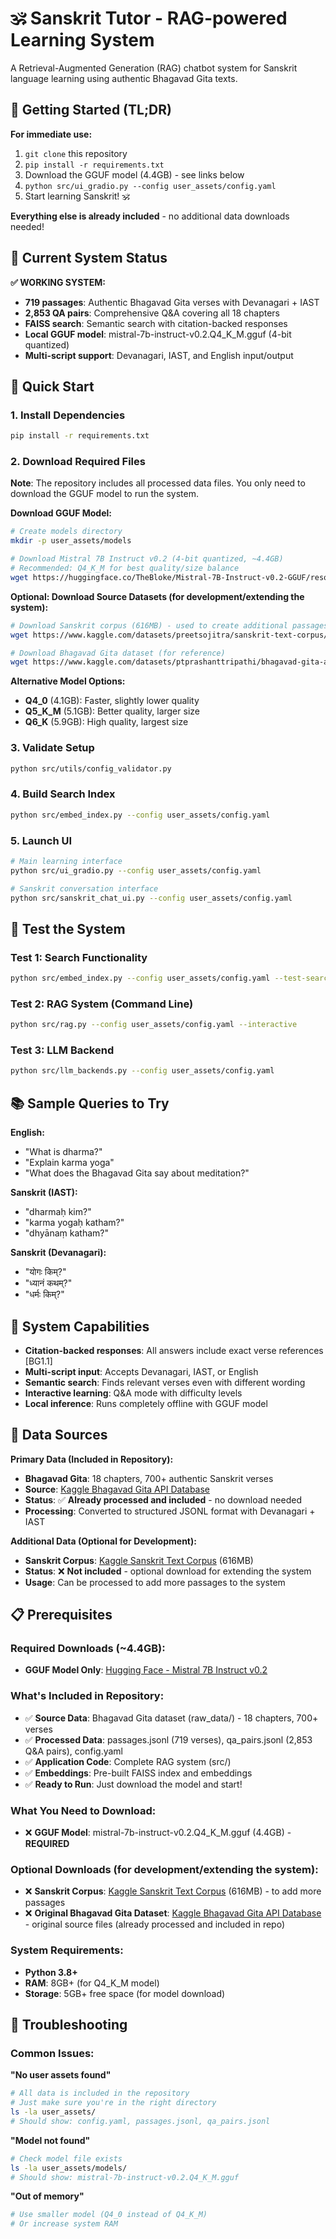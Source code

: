 # 🕉️ Sanskrit Tutor - RAG-powered Learning System

A Retrieval-Augmented Generation (RAG) chatbot system for Sanskrit language learning using authentic Bhagavad Gita texts.

## 🎯 Getting Started (TL;DR)

**For immediate use:**
1. `git clone` this repository
2. `pip install -r requirements.txt`
3. Download the GGUF model (4.4GB) - see links below
4. `python src/ui_gradio.py --config user_assets/config.yaml`
5. Start learning Sanskrit! 🕉️

**Everything else is already included** - no additional data downloads needed!

## 🌟 Current System Status

**✅ WORKING SYSTEM:**
- **719 passages**: Authentic Bhagavad Gita verses with Devanagari + IAST
- **2,853 QA pairs**: Comprehensive Q&A covering all 18 chapters
- **FAISS search**: Semantic search with citation-backed responses
- **Local GGUF model**: mistral-7b-instruct-v0.2.Q4_K_M.gguf (4-bit quantized)
- **Multi-script support**: Devanagari, IAST, and English input/output

## 🚀 Quick Start

### 1. Install Dependencies
```bash
pip install -r requirements.txt
```

### 2. Download Required Files

**Note**: The repository includes all processed data files. You only need to download the GGUF model to run the system.

**Download GGUF Model:**
```bash
# Create models directory
mkdir -p user_assets/models

# Download Mistral 7B Instruct v0.2 (4-bit quantized, ~4.4GB)
# Recommended: Q4_K_M for best quality/size balance
wget https://huggingface.co/TheBloke/Mistral-7B-Instruct-v0.2-GGUF/resolve/main/mistral-7b-instruct-v0.2.Q4_K_M.gguf -O user_assets/models/mistral-7b-instruct-v0.2.Q4_K_M.gguf
```

**Optional: Download Source Datasets (for development/extending the system):**
```bash
# Download Sanskrit corpus (616MB) - used to create additional passages
wget https://www.kaggle.com/datasets/preetsojitra/sanskrit-text-corpus/download -O sanskrit_corpus_kaggle/train.txt

# Download Bhagavad Gita dataset (for reference)
wget https://www.kaggle.com/datasets/ptprashanttripathi/bhagavad-gita-api-database/download -O bhagavad_gita_dataset.zip
```

**Alternative Model Options:**
- **Q4_0** (4.1GB): Faster, slightly lower quality
- **Q5_K_M** (5.1GB): Better quality, larger size
- **Q6_K** (5.9GB): High quality, largest size

### 3. Validate Setup
```bash
python src/utils/config_validator.py
```

### 4. Build Search Index
```bash
python src/embed_index.py --config user_assets/config.yaml
```

### 5. Launch UI
```bash
# Main learning interface
python src/ui_gradio.py --config user_assets/config.yaml

# Sanskrit conversation interface
python src/sanskrit_chat_ui.py --config user_assets/config.yaml
```

## 🧪 Test the System

### Test 1: Search Functionality
```bash
python src/embed_index.py --config user_assets/config.yaml --test-search "dharma"
```

### Test 2: RAG System (Command Line)
```bash
python src/rag.py --config user_assets/config.yaml --interactive
```

### Test 3: LLM Backend
```bash
python src/llm_backends.py --config user_assets/config.yaml
```

## 📚 Sample Queries to Try

**English:**
- "What is dharma?"
- "Explain karma yoga"
- "What does the Bhagavad Gita say about meditation?"

**Sanskrit (IAST):**
- "dharmaḥ kim?"
- "karma yogaḥ katham?"
- "dhyānaṃ katham?"

**Sanskrit (Devanagari):**
- "योगः किम्?"
- "ध्यानं कथम्?"
- "धर्मः किम्?"

## 🎯 System Capabilities

- **Citation-backed responses**: All answers include exact verse references [BG1.1]
- **Multi-script input**: Accepts Devanagari, IAST, or English
- **Semantic search**: Finds relevant verses even with different wording
- **Interactive learning**: Q&A mode with difficulty levels
- **Local inference**: Runs completely offline with GGUF model

## 📖 Data Sources

**Primary Data (Included in Repository):**
- **Bhagavad Gita**: 18 chapters, 700+ authentic Sanskrit verses
- **Source**: [Kaggle Bhagavad Gita API Database](https://www.kaggle.com/datasets/ptprashanttripathi/bhagavad-gita-api-database)
- **Status**: ✅ **Already processed and included** - no download needed
- **Processing**: Converted to structured JSONL format with Devanagari + IAST

**Additional Data (Optional for Development):**
- **Sanskrit Corpus**: [Kaggle Sanskrit Text Corpus](https://www.kaggle.com/datasets/preetsojitra/sanskrit-text-corpus) (616MB)
- **Status**: ❌ **Not included** - optional download for extending the system
- **Usage**: Can be processed to add more passages to the system

## 📋 Prerequisites

### Required Downloads (~4.4GB):
- **GGUF Model Only**: [Hugging Face - Mistral 7B Instruct v0.2](https://huggingface.co/TheBloke/Mistral-7B-Instruct-v0.2-GGUF)

### What's Included in Repository:
- ✅ **Source Data**: Bhagavad Gita dataset (raw_data/) - 18 chapters, 700+ verses
- ✅ **Processed Data**: passages.jsonl (719 verses), qa_pairs.jsonl (2,853 Q&A pairs), config.yaml
- ✅ **Application Code**: Complete RAG system (src/)
- ✅ **Embeddings**: Pre-built FAISS index and embeddings
- ✅ **Ready to Run**: Just download the model and start!

### What You Need to Download:
- ❌ **GGUF Model**: mistral-7b-instruct-v0.2.Q4_K_M.gguf (4.4GB) - **REQUIRED**

### Optional Downloads (for development/extending the system):
- ❌ **Sanskrit Corpus**: [Kaggle Sanskrit Text Corpus](https://www.kaggle.com/datasets/preetsojitra/sanskrit-text-corpus) (616MB) - to add more passages
- ❌ **Original Bhagavad Gita Dataset**: [Kaggle Bhagavad Gita API Database](https://www.kaggle.com/datasets/ptprashanttripathi/bhagavad-gita-api-database) - original source files (already processed and included in repo)

### System Requirements:
- **Python 3.8+**
- **RAM**: 8GB+ (for Q4_K_M model)
- **Storage**: 5GB+ free space (for model download)

## 🔧 Troubleshooting

### Common Issues:

**"No user assets found"**
```bash
# All data is included in the repository
# Just make sure you're in the right directory
ls -la user_assets/
# Should show: config.yaml, passages.jsonl, qa_pairs.jsonl
```

**"Model not found"**
```bash
# Check model file exists
ls -la user_assets/models/
# Should show: mistral-7b-instruct-v0.2.Q4_K_M.gguf
```

**"Out of memory"**
```bash
# Use smaller model (Q4_0 instead of Q4_K_M)
# Or increase system RAM
```

